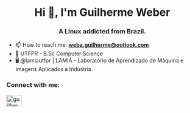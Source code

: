 <h1 align="center">Hi 👋, I'm Guilherme Weber</h1>
<h3 align="center">A Linux addicted from Brazil.</h3>

- 📫 How to reach me: **weba.guilherme@outlook.com**
- 📘 UTFPR - B.Sc Computer Science
- 🖥️ @lamiautfpr | LAMIA - Laboratório de Aprendizado de Máquina e Imagens Aplicados à Indústria 

<h3 align="left">Connect with me:</h3>
<p align="left">
<a href="https://linkedin.com/in/guilherme-weber-551749172" target="blank"><img align="center" src="https://raw.githubusercontent.com/rahuldkjain/github-profile-readme-generator/master/src/images/icons/Social/linked-in-alt.svg" alt="guilherme-weber-551749172" height="30" width="40" /></a>
</p>
